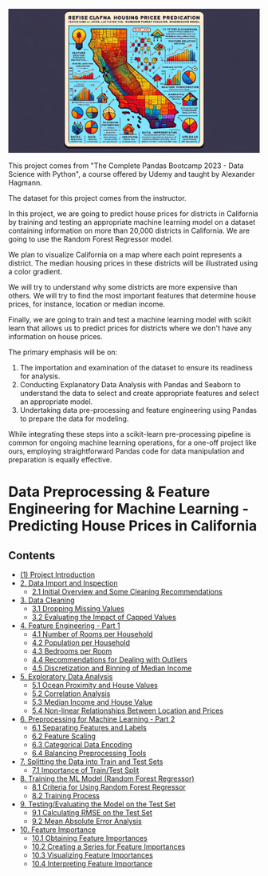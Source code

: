 ![Data Preprocessing & Feature Engineering for Machine Learning - Predicting House Prices in California](./support_files/readme_image.jpg)

This project comes from "The Complete Pandas Bootcamp 2023 - Data Science with Python", a course offered by Udemy
and taught by Alexander Hagmann. 

The dataset for this project comes from the instructor.

In this project, we are going to predict house prices for districts in California by training and testing an appropriate machine learning model on a dataset containing information on more than 20,000 districts in California. We are going to use the Random Forest Regressor model. 

We plan to visualize California on a map where each point represents a district. The median housing prices in these districts will be illustrated using a color gradient.

We will try to understand why some districts are more expensive than others. We will try to find the most important features that determine house prices, for instance, location or median income.

Finally, we are going to train and test a machine learning model with scikit learn that allows us to predict prices for districts where we don't have any information on house prices.

The primary emphasis will be on:

1. The importation and examination of the dataset to ensure its readiness for analysis.
2. Conducting Explanatory Data Analysis with Pandas and Seaborn to understand the data to select and create appropriate features and select an appropriate model.
3. Undertaking data pre-processing and feature engineering using Pandas to prepare the data for modeling.

While integrating these steps into a scikit-learn pre-processing pipeline is common for ongoing machine learning operations, for a one-off project like ours, employing straightforward Pandas code for data manipulation and preparation is equally effective. 

# Data Preprocessing & Feature Engineering for Machine Learning - Predicting House Prices in California

## Contents
- [(1) Project Introduction](#1-project-introduction)
- [2. Data Import and Inspection](#2-data-import-and-inspection)
  - [2.1 Initial Overview and Some Cleaning Recommendations](#21-initial-overview-and-some-cleaning-recommendations)
- [3. Data Cleaning](#3-data-cleaning)
  - [3.1 Dropping Missing Values](#31-dropping-missing-values)
  - [3.2 Evaluating the Impact of Capped Values](#32-evaluating-the-impact-of-capped-values)
- [4. Feature Engineering - Part 1](#4-feature-engineering---part-1)
  - [4.1 Number of Rooms per Household](#41-number-of-rooms-per-household)
  - [4.2 Population per Household](#42-population-per-household)
  - [4.3 Bedrooms per Room](#43-bedrooms-per-room)
  - [4.4 Recommendations for Dealing with Outliers](#44-recommendations-for-dealing-with-outliers)
  - [4.5 Discretization and Binning of Median Income](#45-discretization-and-binning-of-median-income)
- [5. Exploratory Data Analysis](#5-exploratory-data-analysis)
  - [5.1 Ocean Proximity and House Values](#51-ocean-proximity-and-house-values)
  - [5.2 Correlation Analysis](#52-correlation-analysis)
  - [5.3 Median Income and House Value](#53-median-income-and-house-value)
  - [5.4 Non-linear Relationships Between Location and Prices](#54-non-linear-relationships-between-location-and-prices)
- [6. Preprocessing for Machine Learning - Part 2](#6-preprocessing-for-machine-learning---part-2)
  - [6.1 Separating Features and Labels](#61-separating-features-and-labels)
  - [6.2 Feature Scaling](#62-feature-scaling)
  - [6.3 Categorical Data Encoding](#63-categorical-data-encoding)
  - [6.4 Balancing Preprocessing Tools](#64-balancing-preprocessing-tools)
- [7. Splitting the Data into Train and Test Sets](#7-splitting-the-data-into-train-and-test-sets)
  - [7.1 Importance of Train/Test Split](#71-importance-of-train-test-split)
- [8. Training the ML Model (Random Forest Regressor)](#8-training-the-ml-model-random-forest-regressor)
  - [8.1 Criteria for Using Random Forest Regressor](#81-criteria-for-using-random-forest-regressor)
  - [8.2 Training Process](#82-training-process)
- [9. Testing/Evaluating the Model on the Test Set](#9-testingevaluating-the-model-on-the-test-set)
  - [9.1 Calculating RMSE on the Test Set](#91-calculating-rmse-on-the-test-set)
  - [9.2 Mean Absolute Error Analysis](#92-mean-absolute-error-analysis)
- [10. Feature Importance](#10-feature-importance)
  - [10.1 Obtaining Feature Importances](#101-obtaining-feature-importances)
  - [10.2 Creating a Series for Feature Importances](#102-creating-a-series-for-feature-importances)
  - [10.3 Visualizing Feature Importances](#103-visualizing-feature-importances)
  - [10.4 Interpreting Feature Importance](#104-interpreting-feature-importance)

